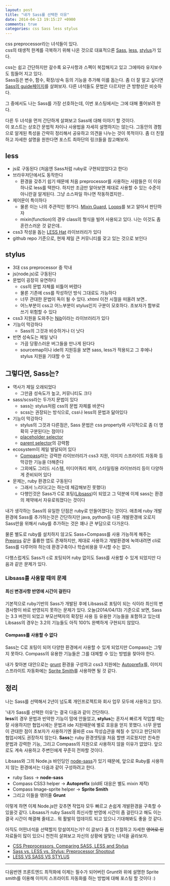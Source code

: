 ```yaml
---
layout: post
title: "내가 Sass를 선택한 이유"
date: 2014-04-13 19:15:27 +0900
comments: true
categories: css Sass less stylus
---
```


css preprocessor라는 녀석들이 있다.  
css의 태생적 한계를 극복하기 위해 나온 것으로 대표적으론 [Sass](http://sass-lang.com/), [less](http://lesscss.org/), [stylus](http://learnboost.github.io/stylus/)가 있다.

css는 쉽고 간단하지만 갈수록 요구사항과 스펙이 복잡해지고 있고 그에따라 유지보수도 힘들어 지고 있다.  
Sass등은 변수, 함수, 확장/상속 등의 기능을 추가해 이를 돕는다. 좀 더 잘 알고 싶다면 [Sass의 guide페이지](http://sass-lang.com/guide)를 살펴보자. 다른 녀석들도 문법은 다르지만 큰 방향성은 비슷하다. 

그 중에서도 나는 Sass를 가장 선호하는데, 이번 포스팅에서는 그에 대해 풀어보려 한다.

<!-- more -->


다른 두 녀석을 먼저 간단하게 살펴보고 Sass에 대해 이야기 할 것이다.  
이 포스트는 상호간 문법적 차이나 사용법을 자세히 설명하지는 않는다. 그동안의 경험으로 알게된 특성을 간략히 정리해서 공유하고 의견을 나누는 것이 목적이다. 좀 더 친절하고 자세한 설명을 원한다면 포스트 최하단의 링크들을 참고해보자.


## less

* js로 구동된다 (처음엔 Sass처럼 ruby로 구현되었었다고 한다)
* 브라우저단에서도 동작한다 
    * 환경을 갖추기 쉽기 때문에 처음 preprocessor를 사용하는 사람들은 이 이유 하나로 less를 택한다.  하지만 조금만 알아보면 제대로 사용할 수 있는 수준이 아니란걸 알게된다. 그냥 소스파일 하나면 작동하겠지만..
* 제어문이 특이하다
    * 물론 이는 나의 주관적인 평가다. [Mixin Guard](http://lesscss.org/features/#mixin-guards-feature), [Loops](http://lesscss.org/features/#loops-feature)를 보고 알아서 판단하자
    * mixin(function)의 경우 class의 형식을 빌어 사용되고 있다. 나는 이것도 좀 혼란스러운 것 같은데..
* css3 작성을 돕는 [LESS Hat](http://lesshat.madebysource.com/) 라이브러리가 있다
* github repo 기준으로, 현재 제일 큰 커뮤니티를 갖고 있는 것으로 보인다


## stylus

* 3대 css preprocessor 중 막내
* js(node.js)로 구동된다 
* 문법이 굉장히 유연하다
    * css의 문법 자체를 비틀어 버렸다
    * 물론 기존에 css를 작성하던 방식 그대로도 가능하다
    * 너무 관대한 문법이 독이 될 수 있다. xhtml 이전 시절을 떠올려 보면..
    * 어느부분이 css고 어느부분이 stylus인지 구분이 모호하다. 초보자가 함부로 쓰기 위험할 수 있다
* css3 지원을 도와주는 [Nib](https://github.com/visionmedia/nib)이라는 라이브러리가 있다
* 기능이 막강하다
    * Sass의 그것과 비슷하거나 더 낫다
* 반면 성숙도는 제일 낮다
    * 가끔 당황스러운 버그들을 만나게 된다다
    * sourcemap이나 ide의 지원등을 보면 sass, less가 적용되고 그 후에나 stylus 지원을 기대할 수 있


## 그렇다면, Sass는?

* 역사가 제일 오래되었다
    * 그만큼 성숙도가 높고, 커뮤니티도 크다
* sass/scss라는 두가지 문법이 있다
    * sass는 stylus처럼 css의 문법 자체를 바꾼다
    * scss는 권장되는 방식으로, css나 less의 문법과 닮아있다
* 기능이 막강하다
    * stylus의 그것과 다른점은, Sass 문법은 css property와 시각적으로 좀 더 명확히 구분된다는 점이다
    * [placeholder selector](http://sass-lang.com/documentation/file.Sass_REFERENCE.html#placeholder_selectors_)
    * [parent selector](http://sass-lang.com/documentation/file.Sass_REFERENCE.html#parent-selector)의 강력함
* ecosystem이 제일 발달되어 있다
    * [Compass](http://compass-style.org/)라는 강력한 라이브러리가 css3 지원, 이미지 스프라이트 자동화 등 막강한 기능을 더해준다
    * 그외에도 그리드 시스템, 미디어쿼리 제어, 스타일링용 라이브러리 등이 다양하게 준비되어 있다
* 문제는, ruby 환경으로 구동된다
    * 그래서 느리다(고는 하는데 체감해보진 못했다)
    * 다행인것은 Sass가 C로 포팅([Libsass](http://libsass.org/))이 되었고 그 덕분에 이제 sass는 환경의 제약에서 자유로워졌다는 것이다

내가 생각하는 Sass의 유일한 단점은 ruby로 만들어졌다는 것이다. 애초에 ruby 개발환경에 Sass를 추가하는것은 간단하지만 java, python등 다른 개발환경에 오로지 Sass만을 위해서 ruby를 추가하는 것은 꽤나 큰 부담으로 다가온다. 

물론 별도로 ruby를 설치하지 않고도 Sass+Compass를 사용 가능하게 해주는 [Prepros](http://alphapixels.com/prepros) 같은 훌륭한 앱도 존재하지만, 제대로 사용하고 개발환경에 녹여내려면 cli로 Sass를 다루어야 하는데 환경구축이나 학습비용을 무시할 수는 없다.

다행스럽게도 Sass가 c로 포팅되어 ruby 없이도 Sass를 사용할 수 있게 되었지만 다음과 같은 문제가 있다.

### Libsass를 사용할 때의 문제

#### 최신 변경사항 반영에 시간이 걸린다

기본적으로 ruby기반의 Sass가 개발된 후에 Libsass로 포팅이 되는 식이라 최신의 변경사항이 바로 반영되지 못하는 문제가 있다. 
오늘(2014/04/13) 기준으로 보면, Sass는 3.3 버전이 되었고 부모선택자의 확장된 사용 등 유용한 기능들을 포함하고 있는데 Libsass의 경우는 3.2의 기능들도 아직 100% 완벽하게 구현되지 않았다. 

#### Compass를 사용할 수 없다

Sass는 C로 포팅이 되어 다양한 환경에서 사용할 수 있게 되었지만 Compass는 그렇지 못하다. Compass의 유용한 기능들은 그를 대체할 수 있는 방법을 찾아야 한다.

내가 찾아본 대안으로는 [grunt](http://gruntjs.com) 환경을 구성하고 css3 지원에는 [Autoprefix](https://github.com/nDmitry/grunt-autoprefixer)를, 이미지 스프라이트 자동화에는 [Sprite Smith](https://github.com/Ensighten/grunt-spritesmith)를 사용하면 될 것 같다. 


## 정리

나는 Sass를 선택해서 2년이 넘도록 개인프로젝트와 회사 업무 모두에 사용하고 있다.

'내가 Sass를 선택한 이유'는 결국 다음과 같이 간단하다.  
**less**의 경우 문법과 빈약한 기능이 맘에 안들었고, **stylus**는 혼자서 빠르게 작업할 때는 잘 사용하지만 협업시에는 문법과 ide 지원때문에 별로 호응을 얻지 못했다. 너무 문법이 관대한 점이 초보자가 사용하기엔 올바른 css 작성습관을 헤칠 수 있다고 판단되어 협업시에도 권장하지 않는다. **Sass**는 ruby 환경셋팅을 처음 할땐 괴로웠지만 친숙한 문법과 강력한 기능, 그리고 Compass의 지원으로 사용하지 않을 이유가 없었다. 앞으로도 계속 사용하고 주변인에게 꾸준히 전파할 것이다.

Libsass와 그의 Node.js 바인딩인 [node-sass](https://github.com/andrew/node-sass)가 있기 때문에, 앞으로 Ruby를 사용하지 않는 환경에서는 다음과 같이 구성하려고 한다.

* ruby Sass -> **node-sass**
* Compass CSS3 helper -> **Autoprefix** (oldIE 대응은 별도 mixin 제작)
* Compass Image-sprite helper -> **Sprite Smith**
* 그리고 이들을 엮어줄 **Grunt**

이렇게 하면 이제 Node.js만 갖추면 작업자 모두 빠르고 손쉽게 개발환경을 구축할 수 있을것 같다. 
Libsass가 ruby Sass의 최신사항 반영에 시간이 좀 걸린다고 해도 이는 결국 시간이 해결해 줄테고.. 뭐 활발히 업데이트 되고 있으니 기대해봐도 좋을 것 같다.

아직도 어떤녀석을 선택할지 망설여지는가? 이 글보다 좀 더 친절하고 자세한 <s>영어로 된</s> 자료들이 많이 있으니 천천히 살펴보고 자신의 상황에 알맞는 녀석을 골라보자. 

* [CSS Preprocessors. Comparing SASS, LESS and Stylus](http://www.slideshare.net/patricka1/css-preprocessors-sass-less-and-stylus)
* [Sass vs. LESS vs. Stylus: Preprocessor Shootout](http://code.tutsplus.com/tutorials/sass-vs-less-vs-stylus-a-preprocessor-shootout--net-24320)
* [LESS VS SASS VS STYLUS](http://www.scottlogic.com/blog/2013/03/08/less-vs-sass-vs-stylus.html)

----
다음번엔 프론트엔드 최적화에 이제는 필수가 되어버린 Grunt와 위에 설명한 Sprite smith를 이용해 이미지 스프라이트 자동화를 하는 방법에 대해 포스팅 할 것이다 :)